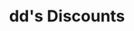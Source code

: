 ---
title: "dd's Discounts"
url: /chicago/dds-discounts-south-marshfield-avenue/
shop: department store
---